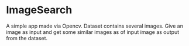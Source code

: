 # ImageSearch

A simple app made via Opencv.
Dataset contains several images.
Give an image as input and get some similar images as of input image as output from the dataset.
